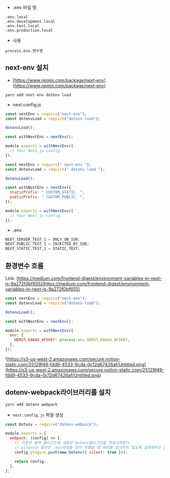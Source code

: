 - .env 파일 명

```
.env.local
.env.development.local
.env.test.local
.env.production.local
```

- 사용

`process.env.변수명`

## next-env 설치

- [https://www.npmjs.com/package/next-env](https://www.npmjs.com/package/next-env)

```jsx
yarn add next-env dotenv-load
```

- next.config.js

```jsx
const nextEnv = require("next-env");
const dotenvLoad = require("dotenv-load");

dotenvLoad();

const withNextEnv = nextEnv();

module.exports = withNextEnv({
  // Your Next.js config.
});
```

```jsx
const nextEnv = require(" next-env ");
const dotenvLoad = require(" dotenv-load ");

dotenvLoad();

const withNextEnv = nextEnv({
  staticPrefix: " CUSTOM_STATIC_ ",
  publicPrefix: " CUSTOM_PUBLIC_ ",
});

module.exports = withNextEnv({
  // Your Next.js config.
});
```

- .env

```jsx
NEXT_SERVER_TEST_1 = ONLY_ON_SSR;
NEXT_PUBLIC_TEST_1 = INJECTED_BY_SSR;
NEXT_STATIC_TEST_1 = STATIC_TEXT;
```

## 환경변수 흐름

Link: [https://medium.com/frontend-digest/environment-variables-in-next-js-9a272f0bf655](https://medium.com/frontend-digest/environment-variables-in-next-js-9a272f0bf655)

```jsx
const nextEnv = require("next-env");
const dotenvLoad = require("dotenv-load");

dotenvLoad();

const withNextEnv = nextEnv();

module.exports = withNextEnv({
  env: {
    HERSS_KAKAO_APIKEY: process.env.HERSS_KAKAO_APIKEY,
  },
});
```

![https://s3-us-west-2.amazonaws.com/secure.notion-static.com/25129f49-fdd9-4533-9cda-0c12d67426af/Untitled.png](https://s3-us-west-2.amazonaws.com/secure.notion-static.com/25129f49-fdd9-4533-9cda-0c12d67426af/Untitled.png)

## dotenv-webpack라이브러리를 설치

```jsx
yarn add dotenv-webpack
```

- `next.config.js` 파일 생성

```jsx
const Dotenv = require("dotenv-webpack");

module.exports = {
  webpack: (config) => {
    // 기존의 웹팩 플러그인에 새로운 Dotenv플러그인을 연결시켜준다.
    // silent는 옵션은 .env파일을 찾지 못했을 때 에러를 일으키지 않도록 설정해주는 옵션이다.
    config.plugins.push(new Dotenv({ silent: true }));

    return config;
  },
};
```
